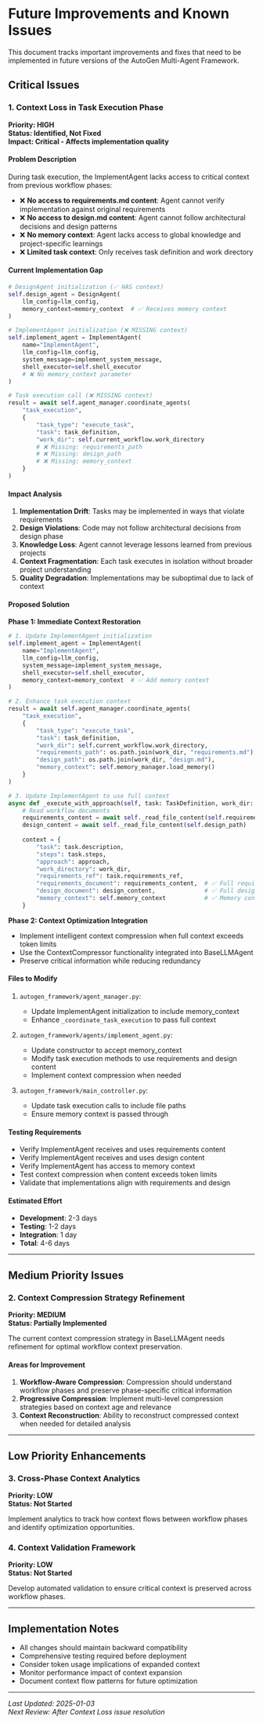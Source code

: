 # Future Improvements and Known Issues

This document tracks important improvements and fixes that need to be implemented in future versions of the AutoGen Multi-Agent Framework.

## Critical Issues

### 1. Context Loss in Task Execution Phase

**Priority: HIGH**  
**Status: Identified, Not Fixed**  
**Impact: Critical - Affects implementation quality**

#### Problem Description

During task execution, the ImplementAgent lacks access to critical context from previous workflow phases:

- ❌ **No access to requirements.md content**: Agent cannot verify implementation against original requirements
- ❌ **No access to design.md content**: Agent cannot follow architectural decisions and design patterns
- ❌ **No memory context**: Agent lacks access to global knowledge and project-specific learnings
- ❌ **Limited task context**: Only receives task definition and work directory

#### Current Implementation Gap

```python
# DesignAgent initialization (✅ HAS context)
self.design_agent = DesignAgent(
    llm_config=llm_config,
    memory_context=memory_context  # ✅ Receives memory context
)

# ImplementAgent initialization (❌ MISSING context)  
self.implement_agent = ImplementAgent(
    name="ImplementAgent",
    llm_config=llm_config,
    system_message=implement_system_message,
    shell_executor=self.shell_executor
    # ❌ No memory_context parameter
)

# Task execution call (❌ MISSING context)
result = await self.agent_manager.coordinate_agents(
    "task_execution",
    {
        "task_type": "execute_task",
        "task": task_definition,
        "work_dir": self.current_workflow.work_directory
        # ❌ Missing: requirements_path
        # ❌ Missing: design_path  
        # ❌ Missing: memory_context
    }
)
```

#### Impact Analysis

1. **Implementation Drift**: Tasks may be implemented in ways that violate requirements
2. **Design Violations**: Code may not follow architectural decisions from design phase
3. **Knowledge Loss**: Agent cannot leverage lessons learned from previous projects
4. **Context Fragmentation**: Each task executes in isolation without broader project understanding
5. **Quality Degradation**: Implementations may be suboptimal due to lack of context

#### Proposed Solution

**Phase 1: Immediate Context Restoration**
```python
# 1. Update ImplementAgent initialization
self.implement_agent = ImplementAgent(
    name="ImplementAgent", 
    llm_config=llm_config,
    system_message=implement_system_message,
    shell_executor=self.shell_executor,
    memory_context=memory_context  # ✅ Add memory context
)

# 2. Enhance task execution context
result = await self.agent_manager.coordinate_agents(
    "task_execution",
    {
        "task_type": "execute_task",
        "task": task_definition,
        "work_dir": self.current_workflow.work_directory,
        "requirements_path": os.path.join(work_dir, "requirements.md"),  # ✅ Add requirements
        "design_path": os.path.join(work_dir, "design.md"),              # ✅ Add design
        "memory_context": self.memory_manager.load_memory()              # ✅ Add memory
    }
)

# 3. Update ImplementAgent to use full context
async def _execute_with_approach(self, task: TaskDefinition, work_dir: str, approach: str):
    # Read workflow documents
    requirements_content = await self._read_file_content(self.requirements_path)
    design_content = await self._read_file_content(self.design_path)
    
    context = {
        "task": task.description,
        "steps": task.steps,
        "approach": approach,
        "work_directory": work_dir,
        "requirements_ref": task.requirements_ref,
        "requirements_document": requirements_content,  # ✅ Full requirements
        "design_document": design_content,              # ✅ Full design
        "memory_context": self.memory_context           # ✅ Memory context
    }
```

**Phase 2: Context Optimization Integration**
- Implement intelligent context compression when full context exceeds token limits
- Use the ContextCompressor functionality integrated into BaseLLMAgent
- Preserve critical information while reducing redundancy

#### Files to Modify

1. `autogen_framework/agent_manager.py`:
   - Update ImplementAgent initialization to include memory_context
   - Enhance `_coordinate_task_execution` to pass full context

2. `autogen_framework/agents/implement_agent.py`:
   - Update constructor to accept memory_context
   - Modify task execution methods to use requirements and design content
   - Implement context compression when needed

3. `autogen_framework/main_controller.py`:
   - Update task execution calls to include file paths
   - Ensure memory context is passed through

#### Testing Requirements

- Verify ImplementAgent receives and uses requirements content
- Verify ImplementAgent receives and uses design content  
- Verify ImplementAgent has access to memory context
- Test context compression when content exceeds token limits
- Validate that implementations align with requirements and design

#### Estimated Effort

- **Development**: 2-3 days
- **Testing**: 1-2 days  
- **Integration**: 1 day
- **Total**: 4-6 days

---

## Medium Priority Issues

### 2. Context Compression Strategy Refinement

**Priority: MEDIUM**  
**Status: Partially Implemented**

The current context compression strategy in BaseLLMAgent needs refinement for optimal workflow context preservation.

#### Areas for Improvement

1. **Workflow-Aware Compression**: Compression should understand workflow phases and preserve phase-specific critical information
2. **Progressive Compression**: Implement multi-level compression strategies based on context age and relevance
3. **Context Reconstruction**: Ability to reconstruct compressed context when needed for detailed analysis

---

## Low Priority Enhancements

### 3. Cross-Phase Context Analytics

**Priority: LOW**  
**Status: Not Started**

Implement analytics to track how context flows between workflow phases and identify optimization opportunities.

### 4. Context Validation Framework

**Priority: LOW**  
**Status: Not Started**

Develop automated validation to ensure critical context is preserved across workflow phases.

---

## Implementation Notes

- All changes should maintain backward compatibility
- Comprehensive testing required before deployment
- Consider token usage implications of expanded context
- Monitor performance impact of context expansion
- Document context flow patterns for future optimization

---

*Last Updated: 2025-01-03*  
*Next Review: After Context Loss issue resolution*